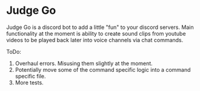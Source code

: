# Judge Go

Judge Go is a discord bot to add a little "fun" to your discord servers. Main functionality at the moment is ability to create sound clips from youtube videos to be played back later into voice channels via chat commands.

ToDo:

1) Overhaul errors. Misusing them slightly at the moment.
2) Potentially move some of the command specific logic into a command specific file.
3) More tests.

